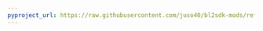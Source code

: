 ```yaml
---
pyproject_url: https://raw.githubusercontent.com/juso40/bl2sdk-mods/refs/heads/main/tracelib/pyproject.toml
---
```

